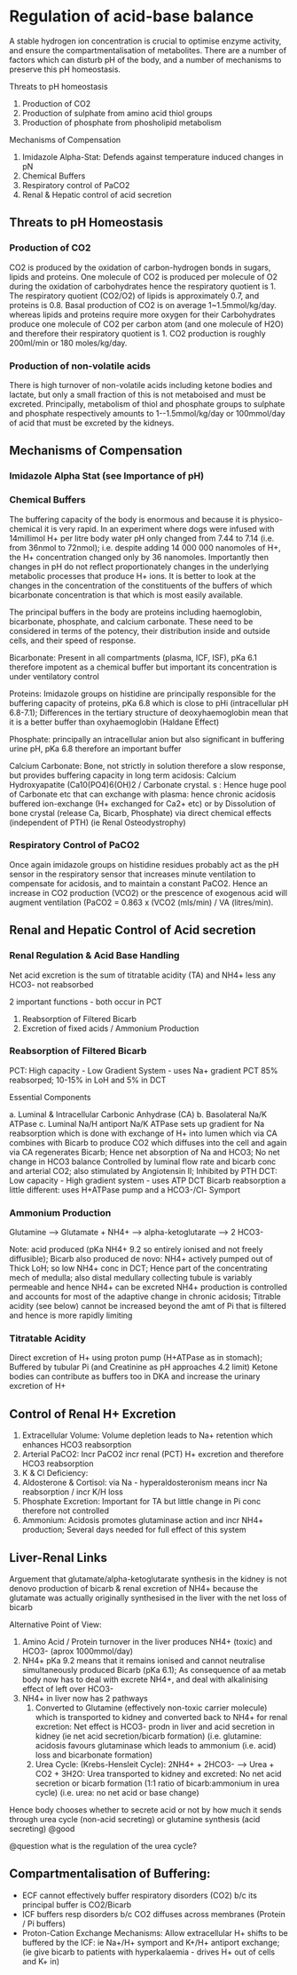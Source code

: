# Regulation of acid-base balance

A stable hydrogen ion concentration is crucial to optimise enzyme activity, and ensure the compartmentalisation of metabolites. There are a number of factors which can disturb pH of the body, and a number of mechanisms to preserve this pH homeostasis.


Threats to pH homeostasis

1. Production of CO2
2. Production of sulphate from amino acid thiol groups
3. Production of phosphate from phosholipid metabolism

Mechanisms of Compensation

1. Imidazole Alpha-Stat: Defends against temperature induced changes in pN
2. Chemical Buffers
3. Respiratory control of PaCO2
4. Renal & Hepatic control of acid secretion

## Threats to pH Homeostasis

### Production of CO2

CO2 is produced by the oxidation of carbon-hydrogen bonds in sugars, lipids and proteins. One molecule of CO2 is produced per molecule of O2 during the oxidation of carbohydrates hence the respiratory quotient is 1. The respiratory quotient (CO2/O2) of lipids is approximately 0.7, and proteins is 0.8. Basal production of CO2 is on average 1~1.5mmol/kg/day. whereas lipids and proteins require more oxygen for their Carbohydrates produce one molecule of CO2 per carbon atom (and one molecule of H2O) and therefore their respiratory quotient is 1. CO2 production is roughly 200ml/min or 180 moles/kg/day.

### Production of non-volatile acids

There is high turnover of non-volatile acids including ketone bodies and lactate, but only a small fraction of this is not metaboised and must be excreted. Principally, metabolism of thiol and phosphate groups to sulphate and phosphate respectively amounts to 1--1.5mmol/kg/day or 100mmol/day of acid that must be excreted by the kidneys.

## Mechanisms of Compensation

### Imidazole Alpha Stat (see Importance of pH)

### Chemical Buffers

The buffering capacity of the body is enormous and because it is physico-chemical it is very rapid. In an experiment where dogs were infused with 14millimol H+ per litre body water pH only changed from 7.44 to 7.14 (i.e. from 36nmol to 72nmol); i.e. despite adding 14 000 000 nanomoles of H+, the H+ concentration changed only by 36 nanomoles. Importantly then changes in pH do not reflect proportionately changes in the underlying metabolic processes that produce H+ ions. It is better to look at the changes in the concentration of the constituents of the buffers of which bicarbonate concentration is that which is most easily available.

The principal buffers in the body are proteins including haemoglobin, bicarbonate, phosphate, and calcium carbonate. These need to be considered in terms of the potency, their distribution inside and outside cells, and their speed of response.

Bicarbonate: Present in all compartments (plasma, ICF, ISF), pKa 6.1 therefore impotent as a chemical buffer but important its concentration is under ventilatory control

Proteins: Imidazole groups on histidine are principally responsible for the buffering capacity of proteins, pKa 6.8 which is close to pHi (intracellular pH 6.8-7.1); Differences in the tertiary structure of deoxyhaemoglobin mean that it is a better buffer than oxyhaemoglobin (Haldane Effect)

Phosphate: principally an intracellular anion but also significant in buffering urine pH, pKa 6.8 therefore an important buffer

Calcium Carbonate: Bone, not strictly in solution therefore a slow response, but provides buffering capacity in long term acidosis: Calcium Hydroxyapatite (Ca10(PO4)6(OH)2 / Carbonate crystal. s : Hence huge pool of Carbonate etc that can exchange with plasma: hence chronic acidosis buffered ion-exchange (H+ exchanged for Ca2+ etc) or by Dissolution of bone crystal (release Ca, Bicarb, Phosphate) via direct chemical effects (independent of PTH) (ie Renal Osteodystrophy)

### Respiratory Control of PaCO2

Once again imidazole groups on histidine residues probably act as the pH sensor in the respiratory sensor that increases minute ventilation to compensate for acidosis, and to maintain a constant PaCO2. Hence an increase in CO2 production (VCO2) or the prescence of exogenous acid will augment ventilation (PaCO2 = 0.863 x (VCO2 (mls/min) / VA (litres/min).

## Renal and Hepatic Control of Acid secretion

### Renal Regulation & Acid Base Handling

Net acid excretion is the sum of titratable acidity (TA) and NH4+ less any HCO3- not reabsorbed

2 important functions - both occur in PCT

1. Reabsorption of Filtered Bicarb
2. Excretion of fixed acids / Ammonium Production

### Reabsorption of Filtered Bicarb

PCT: High capacity - Low Gradient System - uses Na+ gradient
PCT 85% reabsorped; 10-15% in LoH and 5% in DCT

Essential Components

a. Luminal & Intracellular Carbonic Anhydrase (CA)
b. Basolateral Na/K ATPase
c. Luminal Na/H antiport
    Na/K ATPase sets up gradient for Na reabsorption which is done with exchange of H+ into lumen which via CA combines with Bicarb to produce CO2 which diffuses into the cell and again via CA regenerates Bicarb; Hence net absorption of Na and HCO3; No net change in HCO3 balance
    Controlled by luminal flow rate and bicarb conc and arterial CO2; also stimulated by Angiotensin II; Inhibited by PTH
    DCT: Low capacity - High gradient system - uses ATP
    DCT Bicarb reabsorption a little different: uses H+ATPase pump and a HCO3-/Cl- Symport

### Ammonium Production

Glutamine --> Glutamate + NH4+ --> alpha-ketoglutarate --> 2 HCO3-

Note: acid produced (pKa NH4+ 9.2 so entirely ionised and not freely diffusible); Bicarb also produced de novo:
NH4+ actively pumped out of Thick LoH; so low NH4+ conc in DCT; Hence part of the concentrating mech of medulla; also distal medullary collecting tubule is variably permeable and hence NH4+ can be excreted
NH4+ production is controlled and accounts for most of the adaptive change in chronic acidosis; Titrable acidity (see below) cannot be increased beyond the amt of Pi that is filtered and hence is more rapidly limiting

### Titratable Acidity

Direct excretion of H+ using proton pump (H+ATPase as in stomach); Buffered by tubular Pi (and Creatinine as pH approaches 4.2 limit)
Ketone bodies can contribute as buffers too in DKA and increase the urinary excretion of H+

## Control of Renal H+ Excretion

1. Extracellular Volume: Volume depletion leads to Na+ retention which enhances HCO3 reabsorption
2. Arterial PaCO2: Incr PaCO2 incr renal (PCT) H+ excretion and therefore HCO3 reabsorption
3. K & Cl Deficiency:
4. Aldosterone & Cortisol: via Na - hyperaldosteronism means incr Na reabsorption / incr K/H loss
5. Phosphate Excretion: Important for TA but little change in Pi conc therefore not controlled
6. Ammonium: Acidosis promotes glutaminase action and incr NH4+ production; Several days needed for full effect of this system

## Liver-Renal Links

Arguement that glutamate/alpha-ketoglutarate synthesis in the kidney is not denovo production of bicarb & renal excretion of NH4+ because the glutamate was actually originally synthesised in the liver with the net loss of bicarb

Alternative Point of View:

1. Amino Acid / Protein turnover in the liver produces NH4+ (toxic) and HCO3- (aprox 1000mmol/day)
2. NH4+ pKa 9.2 means that it remains ionised and cannot neutralise simultaneously produced Bicarb (pKa 6.1); As consequence of aa metab body now has to deal with excrete NH4+, and deal with alkalinising effect of left over HCO3-
3. NH4+ in liver now has 2 pathways
    1. Converted to Glutamine (effectively non-toxic carrier molecule) which is transported to kidney and converted back to NH4+ for renal excretion: Net effect is HCO3- prodn in liver and acid secretion in kidney (ie net acid secretion/bicarb formation) (i.e. glutamine: acidosis favours glutaminase which leads to ammonium (i.e. acid) loss and bicarbonate formation)
    2. Urea Cycle: (Krebs-Hensleit Cycle): 2NH4+ + 2HCO3- --> Urea + CO2 + 3H2O: Urea transported to kidney and excreted: No net acid secretion or bicarb formation (1:1 ratio of bicarb:ammonium in urea cycle) (i.e. urea: no net acid or base change)

Hence body chooses whether to secrete acid or not by how much it sends through urea cycle (non-acid secreting) or glutamine synthesis (acid secreting) @good

@question what is the regulation of the urea cycle?



## Compartmentalisation of Buffering:

- ECF cannot effectively buffer respiratory disorders (CO2) b/c its principal buffer is CO2/Bicarb
- ICF buffers resp disorders b/c CO2 diffuses across membranes (Protein / Pi buffers)
- Proton-Cation Exchange Mechanisms: Allow extracellular H+ shifts to be buffered by the ICF: ie Na+/H+ symport and K+/H+ antiport exchange; (ie give bicarb to patients with hyperkalaemia - drives H+ out of cells and K+ in)

